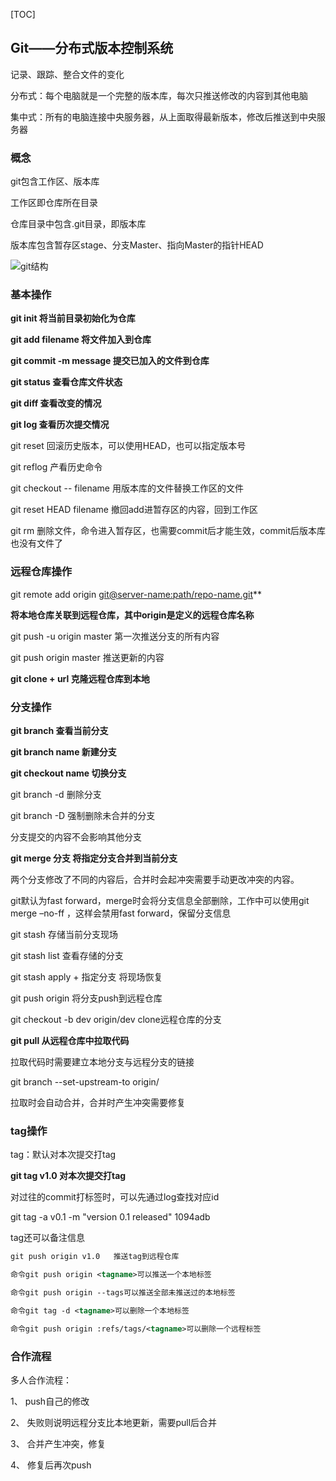 [TOC]



## Git——分布式版本控制系统

记录、跟踪、整合文件的变化

分布式：每个电脑就是一个完整的版本库，每次只推送修改的内容到其他电脑

集中式：所有的电脑连接中央服务器，从上面取得最新版本，修改后推送到中央服务器

### 概念

git包含工作区、版本库

工作区即仓库所在目录

仓库目录中包含.git目录，即版本库

版本库包含暂存区stage、分支Master、指向Master的指针HEAD

![git结构](/Users/lihang/Documents/GitHub/CoerLi.github.io/文稿/git结构.png)

### 基本操作

**git init            将当前目录初始化为仓库**

**git add filename 		将文件加入到仓库**

**git commit -m message 		提交已加入的文件到仓库**

**git status 	查看仓库文件状态**

**git diff      	查看改变的情况**

**git log      	查看历次提交情况**

git reset 	回滚历史版本，可以使用HEAD，也可以指定版本号

git reflog  	产看历史命令

git checkout   -- filename    用版本库的文件替换工作区的文件

git reset HEAD filename      撤回add进暂存区的内容，回到工作区

git rm        删除文件，命令进入暂存区，也需要commit后才能生效，commit后版本库也没有文件了

### 远程仓库操作

git remote add origin [git@server-name:path/repo-name.git](mailto:git@server-name:path/repo-name.git)**

**将本地仓库关联到远程仓库，其中origin是定义的远程仓库名称**

git push -u origin master 第一次推送分支的所有内容

git push origin master    推送更新的内容

**git clone + url      克隆远程仓库到本地**

### 分支操作

**git branch      查看当前分支**

**git branch name       新建分支**

**git checkout name    切换分支**

git branch -d       删除分支

git branch -D       强制删除未合并的分支

分支提交的内容不会影响其他分支

**git merge 分支         将指定分支合并到当前分支**

两个分支修改了不同的内容后，合并时会起冲突需要手动更改冲突的内容。

git默认为fast forward，merge时会将分支信息全部删除，工作中可以使用git merge –no-ff    ，这样会禁用fast forward，保留分支信息

git stash 存储当前分支现场

git stash list 查看存储的分支

git stash apply + 指定分支        将现场恢复

git push origin  将分支push到远程仓库

git checkout -b dev origin/dev       clone远程仓库的分支

**git pull 从远程仓库中拉取代码**

拉取代码时需要建立本地分支与远程分支的链接

git branch --set-upstream-to <branch-name> origin/<branch-name>

拉取时会自动合并，合并时产生冲突需要修复



### tag操作

tag：默认对本次提交打tag

**git tag v1.0     对本次提交打tag**

对过往的commit打标签时，可以先通过log查找对应id

git tag -a v0.1 -m "version 0.1 released" 1094adb

tag还可以备注信息

```xml
git push origin v1.0   推送tag到远程仓库

命令git push origin <tagname>可以推送一个本地标签

命令git push origin --tags可以推送全部未推送过的本地标签

命令git tag -d <tagname>可以删除一个本地标签

命令git push origin :refs/tags/<tagname>可以删除一个远程标签
```



### 合作流程

多人合作流程：

1、        push自己的修改

2、        失败则说明远程分支比本地更新，需要pull后合并

3、        合并产生冲突，修复

4、        修复后再次push